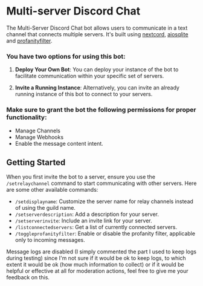 # Multi-server Discord Chat
The Multi-Server Discord Chat bot allows users to communicate in a text channel that connects multiple servers. It's built using [nextcord](https://docs.nextcord.dev/en/stable/), [aiosqlite](https://pypi.org/project/aiosqlite/) and [profanityfilter](https://github.com/areebbeigh/profanityfilter).

### You have two options for using this bot:

1. **Deploy Your Own Bot**: You can deploy your instance of the bot to facilitate communication within your specific set of servers.

2. **Invite a Running Instance**: Alternatively, you can invite an already running instance of this bot to connect to your servers.

### Make sure to grant the bot the following permissions for proper functionality:

- Manage Channels
- Manage Webhooks
- Enable the message content intent.

## Getting Started

When you first invite the bot to a server, ensure you use the `/setrelaychannel` command to start communicating with other servers. Here are some other available commands:

- `/setdisplayname`: Customize the server name for relay channels instead of using the guild name.
- `/setserverdescription`: Add a description for your server.
- `/setserverinvite`: Include an invite link for your server.
- `/listconnectedservers`: Get a list of currently connected servers.
- `/toggleprofanityfilter`: Enable or disable the profanity filter, applicable only to incoming messages.

Message logs are disabled (I simply commented the part I used to keep logs during testing) since I'm not sure if it would be ok to keep logs, to which extent it would be ok (how much information to collect) or if it would be helpful or effective at all for moderation actions, feel free to give me your feedback on this.